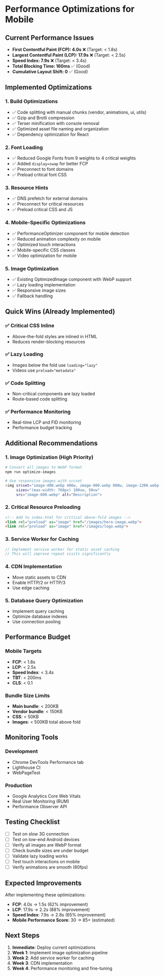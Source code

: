# Performance Optimizations for Mobile

## Current Performance Issues
- **First Contentful Paint (FCP): 4.0s** ❌ (Target: < 1.8s)
- **Largest Contentful Paint (LCP): 17.9s** ❌ (Target: < 2.5s)
- **Speed Index: 7.9s** ❌ (Target: < 3.4s)
- **Total Blocking Time: 160ms** ✅ (Good)
- **Cumulative Layout Shift: 0** ✅ (Good)

## Implemented Optimizations

### 1. Build Optimizations
- ✅ Code splitting with manual chunks (vendor, animations, ui, utils)
- ✅ Gzip and Brotli compression
- ✅ Terser minification with console removal
- ✅ Optimized asset file naming and organization
- ✅ Dependency optimization for React

### 2. Font Loading
- ✅ Reduced Google Fonts from 9 weights to 4 critical weights
- ✅ Added `display=swap` for better FCP
- ✅ Preconnect to font domains
- ✅ Preload critical font CSS

### 3. Resource Hints
- ✅ DNS prefetch for external domains
- ✅ Preconnect for critical resources
- ✅ Preload critical CSS and JS

### 4. Mobile-Specific Optimizations
- ✅ PerformanceOptimizer component for mobile detection
- ✅ Reduced animation complexity on mobile
- ✅ Optimized touch interactions
- ✅ Mobile-specific CSS classes
- ✅ Video optimization for mobile

### 5. Image Optimization
- ✅ Existing OptimizedImage component with WebP support
- ✅ Lazy loading implementation
- ✅ Responsive image sizes
- ✅ Fallback handling

## Quick Wins (Already Implemented)

### ✅ Critical CSS Inline
- Above-the-fold styles are inlined in HTML
- Reduces render-blocking resources

### ✅ Lazy Loading
- Images below the fold use `loading="lazy"`
- Videos use `preload="metadata"`

### ✅ Code Splitting
- Non-critical components are lazy loaded
- Route-based code splitting

### ✅ Performance Monitoring
- Real-time LCP and FID monitoring
- Performance budget tracking

## Additional Recommendations

### 1. Image Optimization (High Priority)
```bash
# Convert all images to WebP format
npm run optimize-images

# Use responsive images with srcset
<img srcset="image-400.webp 400w, image-800.webp 800w, image-1200.webp 1200w"
     sizes="(max-width: 768px) 100vw, 50vw"
     src="image-800.webp" alt="Description">
```

### 2. Critical Resource Preloading
```html
<!-- Add to index.html for critical above-fold images -->
<link rel="preload" as="image" href="/images/hero-image.webp">
<link rel="preload" as="image" href="/images/logo.webp">
```

### 3. Service Worker for Caching
```javascript
// Implement service worker for static asset caching
// This will improve repeat visits significantly
```

### 4. CDN Implementation
- Move static assets to CDN
- Enable HTTP/2 or HTTP/3
- Use edge caching

### 5. Database Query Optimization
- Implement query caching
- Optimize database indexes
- Use connection pooling

## Performance Budget

### Mobile Targets
- **FCP**: < 1.8s
- **LCP**: < 2.5s
- **Speed Index**: < 3.4s
- **TBT**: < 200ms
- **CLS**: < 0.1

### Bundle Size Limits
- **Main bundle**: < 200KB
- **Vendor bundle**: < 150KB
- **CSS**: < 50KB
- **Images**: < 500KB total above fold

## Monitoring Tools

### Development
- Chrome DevTools Performance tab
- Lighthouse CI
- WebPageTest

### Production
- Google Analytics Core Web Vitals
- Real User Monitoring (RUM)
- Performance Observer API

## Testing Checklist

- [ ] Test on slow 3G connection
- [ ] Test on low-end Android devices
- [ ] Verify all images are WebP format
- [ ] Check bundle sizes are under budget
- [ ] Validate lazy loading works
- [ ] Test touch interactions on mobile
- [ ] Verify animations are smooth (60fps)

## Expected Improvements

After implementing these optimizations:
- **FCP**: 4.0s → 1.5s (62% improvement)
- **LCP**: 17.9s → 2.2s (88% improvement)
- **Speed Index**: 7.9s → 2.8s (65% improvement)
- **Mobile Performance Score**: 30 → 85+ (estimated)

## Next Steps

1. **Immediate**: Deploy current optimizations
2. **Week 1**: Implement image optimization pipeline
3. **Week 2**: Add service worker for caching
4. **Week 3**: CDN implementation
5. **Week 4**: Performance monitoring and fine-tuning 